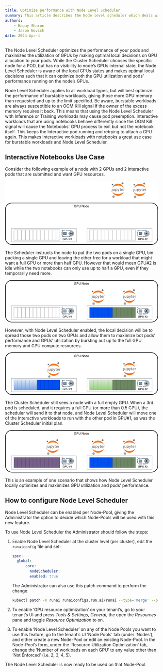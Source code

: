 ```yaml
---
title: Optimize performance with Node Level Scheduler
summary: This article describes the Node level scheduler which deals with how node scheduling is optimized.
authors:
    - Hagay Sharon
    - Jason Novich    
date: 2024-Apr-4
---
```


The Node Level Scheduler optimizes the performance of your pods and maximizes the utilization of GPUs by making optimal local decisions on GPU allocation to your pods. While the Cluster Scheduler chooses the specific node for a POD, but has no visibility to node’s GPUs internal state, the Node Level Scheduler is aware of the local GPUs states and makes optimal local decisions such that it can optimize both the GPU utilization and pods’ performance running on the node’s GPUs.

Node Level Scheduler applies to all workload types, but will best optimize the performance of burstable workloads, giving those more GPU memory than requested and up to the limit specified. Be aware, burstable workloads are always susceptible to an OOM Kill signal if the owner of the excess memory requires it back. This means that using the Node Level Scheduler with Inference or Training workloads may cause pod preemption. Interactive workloads that are using notebooks behave differently since the OOM Kill signal will cause the Notebooks' GPU process to exit but not the notebook itself. This keeps the Interactive pod running and retrying to attach a GPU again. This makes Interactive workloads with notebooks a great use case for burstable workloads and Node Level Scheduler.

## Interactive Notebooks Use Case

Consider the following example of a node with 2 GPUs and 2 interactive pods that are submitted and want GPU resources.

![Unallocated GPU nodes](img/gpu-node-1.png)

The Scheduler instructs the node to put the two pods on a single GPU, bin packing a single GPU and leaving the other free for a workload that might want a full GPU or more than half GPU. However that would mean GPU#2 is idle while the two notebooks can only use up to half a GPU, even if they temporarily need more.

![Single allocated GPU node](img/gpu-node-2.png)

However, with Node Level Scheduler enabled, the local decision will be to spread those two pods on two GPUs and allow them to maximize bot pods’ performance and GPUs’ utilization by bursting out up to the full GPU memory and GPU compute resources.

![Two allocated GPU nodes](img/gpu-node-3.png)

The Cluster Scheduler still sees a node with a full empty GPU.
When a 3rd pod is scheduled, and it requires a full GPU (or more than 0.5 GPU), the scheduler will send it to that node, and Node Level Scheduler will move one of the Interactive workloads to run with the other pod in GPU#1, as was the Cluster Scheduler initial plan.

![Node Level Scheduler locally optimized GPU nodes](img/gpu-node-4.png)

This is an example of one scenario that shows how Node Level Scheduler locally optimizes and maximizes GPU utilization and pods’ performance.

## How to configure Node Level Scheduler

Node Level Scheduler can be enabled per Node-Pool, giving the Administrator the option to decide which Node-Pools will be used with this new feature.

To use Node Level Scheduler the Administrator should follow the steps:

1. Enable Node Level Scheduler at the cluster level (per cluster), edit the `runaiconfig` file and set:

    ```YAML
    spec: 
      global: 
          core: 
            nodeScheduler:
            enabled: true
    ```

    The Administrator can also use this patch command to perform the change:

    ```bash
    kubectl patch -n runai runaiconfigs.run.ai/runai --type='merge' --patch '{"spec":{"global":{"core":{"nodeScheduler":{"enabled": true}}}}}'
    ```

2. To enable ‘GPU resource optimization’ on your tenant’s, go to your tenant’s UI and press *Tools & Settings*, *General*, the open the *Resources* pane and toggle *Resource Optimization* to on.

3. To enable ‘Node Level Scheduler’ on any of the Node Pools you want to use this feature, go to the tenant’s UI ‘Node Pools’ tab (under ‘Nodes’), and either create a new Node-Pool or edit an existing Node-Pool. In the Node-Pool’s form, under the ‘Resource Utilization Optimization’ tab, change the ‘Number of workloads on each GPU’ to any value other than ‘Not Enforced’ (i.e. 2, 3, 4, 5).

The Node Level Scheduler is now ready to be used on that Node-Pool.

